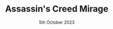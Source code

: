 ---
layout: post
date: 5th October 2023
title: Assassin's Creed Mirage
developer: Ubisoft
card-image: 1
banner-image: 1
banner-offset: 75
---